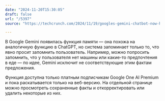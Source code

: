 ```yaml
---
date: "2024-11-20T15:30:05"
draft: false
url: "/5397"
source: "https://techcrunch.com/2024/11/19/googles-gemini-chatbot-now-has-memory/"

---
```


В Google Gemini появилась функция памяти — она похожа на аналогичную функцию в ChatGPT, но система запоминает только то, что явно просит запомнить пользователь. Например, можно попросить запомнить, что у пользователя нет машины или какие-то предпочтения в еде — по идее, Gemini исключит не соответствующие этим фактам предложения.

Функция доступна только платным подписчикам Google One AI Premium и пока раскатывается только на веб-версию. На отдельной странице можно просмотреть сохраненные факты и откорректировать или удалить некоторые из них.
